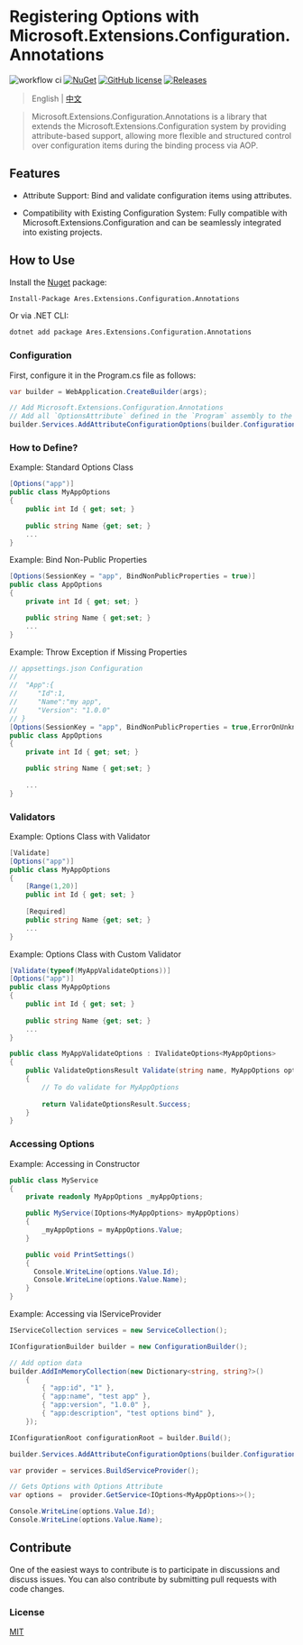 # Registering Options with Microsoft.Extensions.Configuration.Annotations
![workflow ci](https://github.com/huhouhua/Microsoft.Extensions.Configuration.Annotations/actions/workflows/dotnet.yml/badge.svg)
[![NuGet](https://img.shields.io/nuget/v/Ares.Extensions.Configuration.Annotation.svg)](https://www.nuget.org/packages/Ares.Extensions.Configuration.Annotation/)
[![GitHub license](https://img.shields.io/badge/license-MIT-blue.svg)](https://github.com/huhouhua/Microsoft.Extensions.Configuration.Annotations/blob/main/LICENSE)
[![Releases](https://img.shields.io/github/downloads/huhouhua/Microsoft.Extensions.Configuration.Annotations/total.svg)](https://github.com/huhouhua/Microsoft.Extensions.Configuration.Annotations/releases)

> English | [中文](README_zh.md)

> Microsoft.Extensions.Configuration.Annotations is a library that extends the Microsoft.Extensions.Configuration
> system by providing attribute-based support, allowing more flexible and structured control over configuration
> items during the binding process via AOP.

## Features
- Attribute Support: Bind and validate configuration items using attributes.

- Compatibility with Existing Configuration System: Fully compatible with Microsoft.Extensions.Configuration 
and can be seamlessly integrated into existing projects.


## How to Use

Install the [Nuget](https://www.nuget.org/packages/Ares.Extensions.Configuration.Annotations) package:

```sh
Install-Package Ares.Extensions.Configuration.Annotations
```

Or via .NET CLI:

```sh
dotnet add package Ares.Extensions.Configuration.Annotations
```

### Configuration
First, configure it in the Program.cs file as follows:

```c#
var builder = WebApplication.CreateBuilder(args);

// Add Microsoft.Extensions.Configuration.Annotations
// Add all `OptionsAttribute` defined in the `Program` assembly to the IServiceCollection
builder.Services.AddAttributeConfigurationOptions(builder.Configuration,true,typeof(Program).Assembly);
```

### How to Define?

Example: Standard Options Class
```c#
[Options("app")]
public class MyAppOptions
{
    public int Id { get; set; }
    
    public string Name {get; set; }
    ...
}
```

Example: Bind Non-Public Properties
```c#
[Options(SessionKey = "app", BindNonPublicProperties = true)]
public class AppOptions
{
    private int Id { get; set; }

    public string Name { get;set; }
    ...
}
```
Example: Throw Exception if Missing Properties
```c#
// appsettings.json Configuration
//
//  "App":{
//     "Id":1,
//     "Name":"my app",
//     "Version": "1.0.0"
// }
[Options(SessionKey = "app", BindNonPublicProperties = true,ErrorOnUnknownConfiguration = true)]
public class AppOptions
{
    private int Id { get; set; }

    public string Name { get;set; }
    
    ...
}
```
### Validators

Example: Options Class with Validator
```c#
[Validate]
[Options("app")]
public class MyAppOptions
{
    [Range(1,20)]
    public int Id { get; set; }
    
    [Required]
    public string Name {get; set; }
    ...
}
```

Example: Options Class with Custom Validator
```c#
[Validate(typeof(MyAppValidateOptions))]
[Options("app")]
public class MyAppOptions
{
    public int Id { get; set; }
    
    public string Name {get; set; }
    ...
}

public class MyAppValidateOptions : IValidateOptions<MyAppOptions>
{
    public ValidateOptionsResult Validate(string name, MyAppOptions options)
    {
        // To do validate for MyAppOptions
        
        return ValidateOptionsResult.Success;
    }
}
```
### Accessing Options

Example: Accessing in Constructor
```c#
public class MyService
{
    private readonly MyAppOptions _myAppOptions;

    public MyService(IOptions<MyAppOptions> myAppOptions)
    {
        _myAppOptions = myAppOptions.Value;
    }

    public void PrintSettings()
    {
      Console.WriteLine(options.Value.Id);
      Console.WriteLine(options.Value.Name);
    }
}
```

Example: Accessing via IServiceProvider
```c#
IServiceCollection services = new ServiceCollection();

IConfigurationBuilder builder = new ConfigurationBuilder();

// Add option data
builder.AddInMemoryCollection(new Dictionary<string, string?>()
    {
        { "app:id", "1" },
        { "app:name", "test app" },
        { "app:version", "1.0.0" },
        { "app:description", "test options bind" },
    });

IConfigurationRoot configurationRoot = builder.Build();

builder.Services.AddAttributeConfigurationOptions(builder.Configuration,true,typeof(Program).Assembly);

var provider = services.BuildServiceProvider();

// Gets Options with Options Attribute
var options =  provider.GetService<IOptions<MyAppOptions>>();

Console.WriteLine(options.Value.Id);
Console.WriteLine(options.Value.Name);

```

## Contribute

One of the easiest ways to contribute is to participate in discussions and discuss issues. You can also contribute by submitting pull requests with code changes.

### License

[MIT](https://github.com/huhouhua/Microsoft.Extensions.Configuration.Annotations/blob/main/LICENSE)
